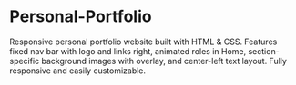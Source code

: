 # Personal-Portfolio
Responsive personal portfolio website built with HTML &amp; CSS. Features fixed nav bar with logo and links right, animated roles in Home, section-specific background images with overlay, and center-left text layout. Fully responsive and easily customizable.

